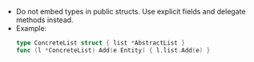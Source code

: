 - Do not embed types in public structs. Use explicit fields and delegate methods instead.
- Example:
  ```go
  type ConcreteList struct { list *AbstractList }
  func (l *ConcreteList) Add(e Entity) { l.list.Add(e) }
  ```
